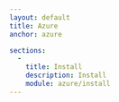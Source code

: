 ```yaml
---
layout: default
title: Azure
anchor: azure

sections:
  -
    title: Install
    description: Install
    module: azure/install
---
```

